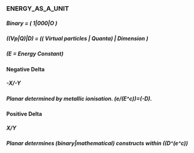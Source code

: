 ### ENERGY_AS_A_UNIT

##### Binary = ( 1|000|O )
##### ((Vp|Q)|D) = (( Virtual particles | Quanta) | Dimension )
##### (E = Energy Constant)

#### Negative Delta
##### -X/-Y
##### Planar determined by metallic ionisation. (e/(E^c))=(-D). 

#### Positive Delta 
##### X/Y
##### Planar determines (binary|mathematical) constructs within ((D^(e^c))
